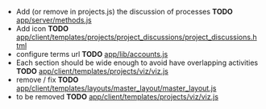 - Add (or remove in projects.js) the discussion of processes __TODO__ [app/server/methods.js](app/server/methods.js)
- Add icon __TODO__ [app/client/templates/projects/project_discussions/project_discussions.html](app/client/templates/projects/project_discussions/project_discussions.html)
- configure terms url __TODO__ [app/lib/accounts.js](app/lib/accounts.js)
- Each section should be wide enough to avoid have overlapping activities __TODO__ [app/client/templates/projects/viz/viz.js](app/client/templates/projects/viz/viz.js)
- remove / fix __TODO__ [app/client/templates/layouts/master_layout/master_layout.js](app/client/templates/layouts/master_layout/master_layout.js)
- to be removed __TODO__ [app/client/templates/projects/viz/viz.js](app/client/templates/projects/viz/viz.js)
